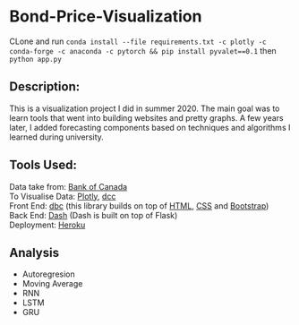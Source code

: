 # Bond-Price-Visualization

CLone and run `conda install --file requirements.txt -c plotly -c conda-forge -c anaconda -c pytorch && pip install pyvalet==0.1` then `python app.py`

## Description:
This is a visualization project I did in summer 2020. The main goal was to learn tools that went into building websites and pretty graphs. A few years later, I added forecasting components based on techniques and algorithms I learned during university.

## Tools Used:

Data take from: [Bank of Canada](https://www.bankofcanada.ca/valet/docs )
<br>To Visualise Data: [Plotly](https://plotly.com/python/), [dcc](https://dash.plotly.com/dash-core-components) 
<br>Front End: [dbc](https://dash-bootstrap-components.opensource.faculty.ai/docs/quickstart/) (this library builds on top of [HTML](https://www.w3schools.com/html/), [CSS](https://www.w3schools.com/css/) and [Bootstrap](https://getbootstrap.com/docs/4.5/getting-started/introduction/))
<br>Back End: [Dash](https://dash.plotly.com
) (Dash is built on top of Flask)
<br>Deployment: [Heroku](https://www.heroku.com)


## Analysis
- Autoregresion
- Moving Average
- RNN
- LSTM
- GRU
